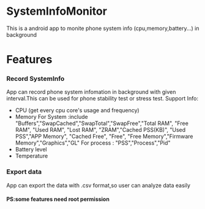 # SystemInfoMonitor
This is a android app to monite phone system info (cpu,memory,battery...) in background

# Features
### Record SystemInfo
App can record phone system infomation in background with given interval.This can be used for phone stability test or stress test.
Support Info:
-  CPU (get every cpu core's usage and frequency)
-  Memory 
  For System :include "Buffers","SwapCached","SwapTotal","SwapFree","Total RAM", "Free RAM", "Used RAM",
			"Lost RAM", "ZRAM","Cached PSS(KB)", "Used PSS","APP Memory", "Cached Free",
			"Free", "Free Memory","Firmware Memory","Graphics","GL"
  For process : "PSS","Process","Pid"
-  Battery level
-  Temperature

### Export data
App can export the data with .csv format,so user can analyze data easily

#### PS:some features need root permission
